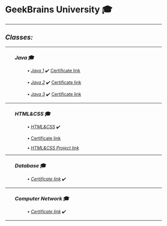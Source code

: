 # GeekBrains University :mortar_board:
___

## *Classes:*

---

### &nbsp; &nbsp; &nbsp; &nbsp; *Java* :mortar_board:

&nbsp; &nbsp; &nbsp; &nbsp; &nbsp; &nbsp; &nbsp; &nbsp; &nbsp; • *[Java 1](src/main/java/Java1/)* :heavy_check_mark: [Certificate link](https://geekbrains.ru/certificates/1132651.en)

&nbsp; &nbsp; &nbsp; &nbsp; &nbsp; &nbsp; &nbsp; &nbsp; &nbsp; • *[Java 2](src/main/java/Java2/)* :heavy_check_mark: [Certificate link](https://geekbrains.ru/certificates/1182191.en)

&nbsp; &nbsp; &nbsp; &nbsp; &nbsp; &nbsp; &nbsp; &nbsp; &nbsp; • *[Java 3](src/main/java/Java3/)* :heavy_check_mark: [Certificate link](https://gb.ru/certificates/1218139.en)

---

### &nbsp; &nbsp; &nbsp; &nbsp; *HTML&CSS* :mortar_board:

&nbsp; &nbsp; &nbsp; &nbsp; &nbsp; &nbsp; &nbsp; &nbsp; &nbsp; • *[HTML&CSS](HTML&CSS/)* :heavy_check_mark:

&nbsp; &nbsp; &nbsp; &nbsp; &nbsp; &nbsp; &nbsp; &nbsp; &nbsp; • [Certificate link](https://geekbrains.ru/certificates/1177908.en)

&nbsp; &nbsp; &nbsp; &nbsp; &nbsp; &nbsp; &nbsp; &nbsp; &nbsp; • *[HTML&CSS Project link](https://vladislav-port.000webhostapp.com/index.html)*

---

### &nbsp; &nbsp; &nbsp; &nbsp; *Database* :mortar_board:

&nbsp; &nbsp; &nbsp; &nbsp; &nbsp; &nbsp; &nbsp; &nbsp; &nbsp; • *[Certificate link](https://geekbrains.ru/certificates/1099906.en)* :heavy_check_mark:

---

### &nbsp; &nbsp; &nbsp; &nbsp; *Computer Network* :mortar_board:

&nbsp; &nbsp; &nbsp; &nbsp; &nbsp; &nbsp; &nbsp; &nbsp; &nbsp; • *[Certificate link](https://geekbrains.ru/certificates/1149752.en)* :heavy_check_mark:

---

